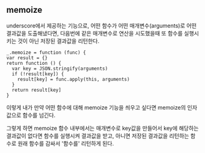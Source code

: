 ## memoize

underscore에서 제공하는 기능으로, 어떤 함수가 어떤 매개변수(arguments)로 어떤 결과값을 도출해냈다면, 다음번에 같은 매개변수로 연산을 시도했을때 또 함수를 실행시키는 것이 아닌 저장된 결과값을 리턴한다.

    _.memoize = function (func) {
    var result = {}
    return function () {
      var key = JSON.stringify(arguments)
      if (!result[key]) {
        result[key] = func.apply(this, arguments)
      }
      return result[key]
    }

  이렇게 내가 만약 어떤 함수에 대해 memoize 기능을 씌우고 싶다면 memoize의 인자값으로 함수를 넘긴다.

그렇게 하면 memoize 함수 내부에서는 매개변수로 key값을 만들어서 key에 해당하는 결과값이 없다면 함수를 실행시켜 결과값을 받고, 아니면 저장된 결과값을 리턴하는 함수로 원래 함수를 감싸서 '함수를' 리턴하게 된다.